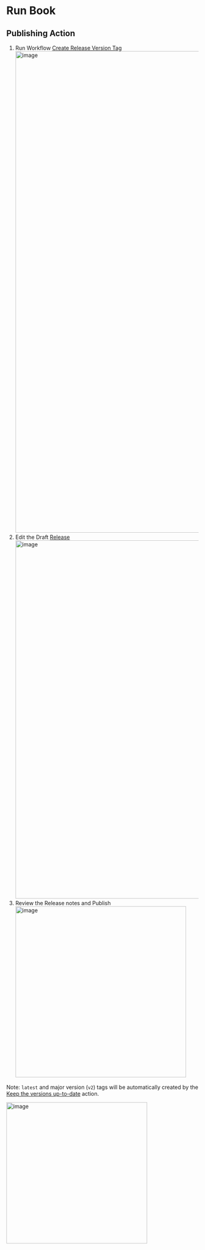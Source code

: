 # Run Book

## Publishing Action

1. Run Workflow [Create Release Version Tag](https://github.com/streetsidesoftware/cspell-action/actions/workflows/release.yml)
   <img width="1258" alt="image" src="https://user-images.githubusercontent.com/3740137/170319864-99c557be-4de0-47c2-821e-5e5446313855.png">
1. Edit the Draft [Release](https://github.com/streetsidesoftware/cspell-action/releases)
   <img width="936" alt="image" src="https://user-images.githubusercontent.com/3740137/170321272-2a7560a8-ed96-42f9-9107-ae10365e8fb9.png">
1. Review the Release notes and Publish
   <img width="447" alt="image" src="https://user-images.githubusercontent.com/3740137/170321640-a06e4b0b-118b-4efb-8ff6-d85ac42f7bac.png">

Note: `latest` and major version (`v2`) tags will be automatically created by the [Keep the versions up-to-date](https://github.com/streetsidesoftware/cspell-action/actions/workflows/latest.yml) action.

<img width="369" alt="image" src="https://user-images.githubusercontent.com/3740137/170323441-e9847bdb-16c4-4596-b97a-3f9518869f37.png">
